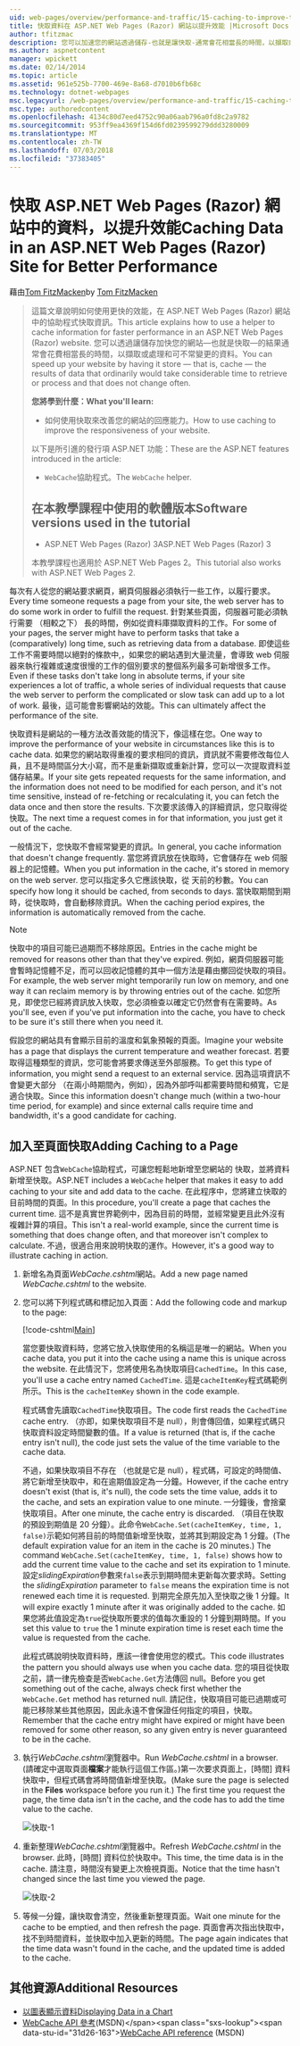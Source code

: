 ```yaml
---
uid: web-pages/overview/performance-and-traffic/15-caching-to-improve-the-performance-of-your-website
title: 快取資料在 ASP.NET Web Pages (Razor) 網站以提升效能 |Microsoft Docs
author: tfitzmac
description: 您可以加速您的網站透過儲存-也就是讓快取-通常會花相當長的時間，以擷取或處理資料的結果...
ms.author: aspnetcontent
manager: wpickett
ms.date: 02/14/2014
ms.topic: article
ms.assetid: 961e525b-7700-469e-8a68-d7010b6fb68c
ms.technology: dotnet-webpages
msc.legacyurl: /web-pages/overview/performance-and-traffic/15-caching-to-improve-the-performance-of-your-website
msc.type: authoredcontent
ms.openlocfilehash: 4134c80d7eed4752c90a06aab796a0fd8c2a9782
ms.sourcegitcommit: 953ff9ea4369f154d6fd0239599279ddd3280009
ms.translationtype: MT
ms.contentlocale: zh-TW
ms.lasthandoff: 07/03/2018
ms.locfileid: "37383405"
---
```

<a name="caching-data-in-an-aspnet-web-pages-razor-site-for-better-performance"></a><span data-ttu-id="31d26-103">快取 ASP.NET Web Pages (Razor) 網站中的資料，以提升效能</span><span class="sxs-lookup"><span data-stu-id="31d26-103">Caching Data in an ASP.NET Web Pages (Razor) Site for Better Performance</span></span>
====================
<span data-ttu-id="31d26-104">藉由[Tom FitzMacken](https://github.com/tfitzmac)</span><span class="sxs-lookup"><span data-stu-id="31d26-104">by [Tom FitzMacken](https://github.com/tfitzmac)</span></span>

> <span data-ttu-id="31d26-105">這篇文章說明如何使用更快的效能，在 ASP.NET Web Pages (Razor) 網站中的協助程式快取資訊。</span><span class="sxs-lookup"><span data-stu-id="31d26-105">This article explains how to use a helper to cache information for faster performance in an ASP.NET Web Pages (Razor) website.</span></span> <span data-ttu-id="31d26-106">您可以透過讓儲存加快您的網站&#8212;也就是快取&#8212;的結果通常會花費相當長的時間，以擷取或處理和可不常變更的資料。</span><span class="sxs-lookup"><span data-stu-id="31d26-106">You can speed up your website by having it store &#8212; that is, cache &#8212; the results of data that ordinarily would take considerable time to retrieve or process and that does not change often.</span></span>
> 
> <span data-ttu-id="31d26-107">**您將學到什麼：**</span><span class="sxs-lookup"><span data-stu-id="31d26-107">**What you'll learn:**</span></span> 
> 
> - <span data-ttu-id="31d26-108">如何使用快取來改善您的網站的回應能力。</span><span class="sxs-lookup"><span data-stu-id="31d26-108">How to use caching to improve the responsiveness of your website.</span></span>
> 
> <span data-ttu-id="31d26-109">以下是所引進的發行項 ASP.NET 功能：</span><span class="sxs-lookup"><span data-stu-id="31d26-109">These are the ASP.NET features introduced in the article:</span></span>
> 
> - <span data-ttu-id="31d26-110">`WebCache`協助程式。</span><span class="sxs-lookup"><span data-stu-id="31d26-110">The `WebCache` helper.</span></span>
>   
> 
> ## <a name="software-versions-used-in-the-tutorial"></a><span data-ttu-id="31d26-111">在本教學課程中使用的軟體版本</span><span class="sxs-lookup"><span data-stu-id="31d26-111">Software versions used in the tutorial</span></span>
> 
> 
> - <span data-ttu-id="31d26-112">ASP.NET Web Pages (Razor) 3</span><span class="sxs-lookup"><span data-stu-id="31d26-112">ASP.NET Web Pages (Razor) 3</span></span>
>   
> 
> <span data-ttu-id="31d26-113">本教學課程也適用於 ASP.NET Web Pages 2。</span><span class="sxs-lookup"><span data-stu-id="31d26-113">This tutorial also works with ASP.NET Web Pages 2.</span></span>


<span data-ttu-id="31d26-114">每次有人從您的網站要求網頁，網頁伺服器必須執行一些工作，以履行要求。</span><span class="sxs-lookup"><span data-stu-id="31d26-114">Every time someone requests a page from your site, the web server has to do some work in order to fulfill the request.</span></span> <span data-ttu-id="31d26-115">針對某些頁面，伺服器可能必須執行需要 （相較之下） 長的時間，例如從資料庫擷取資料的工作。</span><span class="sxs-lookup"><span data-stu-id="31d26-115">For some of your pages, the server might have to perform tasks that take a (comparatively) long time, such as retrieving data from a database.</span></span> <span data-ttu-id="31d26-116">即使這些工作不需要時間以絕對的條款中,，如果您的網站遇到大量流量，會導致 web 伺服器來執行複雜或速度很慢的工作的個別要求的整個系列最多可新增很多工作。</span><span class="sxs-lookup"><span data-stu-id="31d26-116">Even if these tasks don't take long in absolute terms, if your site experiences a lot of traffic, a whole series of individual requests that cause the web server to perform the complicated or slow task can add up to a lot of work.</span></span> <span data-ttu-id="31d26-117">最後，這可能會影響網站的效能。</span><span class="sxs-lookup"><span data-stu-id="31d26-117">This can ultimately affect the performance of the site.</span></span>

<span data-ttu-id="31d26-118">快取資料是網站的一種方法改善效能的情況下，像這樣在您。</span><span class="sxs-lookup"><span data-stu-id="31d26-118">One way to improve the performance of your website in circumstances like this is to cache data.</span></span> <span data-ttu-id="31d26-119">如果您的網站取得重複的要求相同的資訊，資訊就不需要修改每位人員，且不是時間區分大小寫，而不是重新擷取或重新計算，您可以一次提取資料並儲存結果。</span><span class="sxs-lookup"><span data-stu-id="31d26-119">If your site gets repeated requests for the same information, and the information does not need to be modified for each person, and it's not time sensitive, instead of re-fetching or recalculating it, you can fetch the data once and then store the results.</span></span> <span data-ttu-id="31d26-120">下次要求該傳入的詳細資訊，您只取得從快取。</span><span class="sxs-lookup"><span data-stu-id="31d26-120">The next time a request comes in for that information, you just get it out of the cache.</span></span>

<span data-ttu-id="31d26-121">一般情況下，您快取不會經常變更的資訊。</span><span class="sxs-lookup"><span data-stu-id="31d26-121">In general, you cache information that doesn't change frequently.</span></span> <span data-ttu-id="31d26-122">當您將資訊放在快取時，它會儲存在 web 伺服器上的記憶體。</span><span class="sxs-lookup"><span data-stu-id="31d26-122">When you put information in the cache, it's stored in memory on the web server.</span></span> <span data-ttu-id="31d26-123">您可以指定多久它應該快取，從 天前的秒數。</span><span class="sxs-lookup"><span data-stu-id="31d26-123">You can specify how long it should be cached, from seconds to days.</span></span> <span data-ttu-id="31d26-124">當快取期間到期時，從快取時，會自動移除資訊。</span><span class="sxs-lookup"><span data-stu-id="31d26-124">When the caching period expires, the information is automatically removed from the cache.</span></span>

> [!NOTE]
> <span data-ttu-id="31d26-125">快取中的項目可能已過期而不移除原因。</span><span class="sxs-lookup"><span data-stu-id="31d26-125">Entries in the cache might be removed for reasons other than that they've expired.</span></span> <span data-ttu-id="31d26-126">例如，網頁伺服器可能會暫時記憶體不足，而可以回收記憶體的其中一個方法是藉由擲回從快取的項目。</span><span class="sxs-lookup"><span data-stu-id="31d26-126">For example, the web server might temporarily run low on memory, and one way it can reclaim memory is by throwing entries out of the cache.</span></span> <span data-ttu-id="31d26-127">如您所見，即使您已經將資訊放入快取，您必須檢查以確定它仍然會有在需要時。</span><span class="sxs-lookup"><span data-stu-id="31d26-127">As you'll see, even if you've put information into the cache, you have to check to be sure it's still there when you need it.</span></span>


<span data-ttu-id="31d26-128">假設您的網站具有會顯示目前的溫度和氣象預報的頁面。</span><span class="sxs-lookup"><span data-stu-id="31d26-128">Imagine your website has a page that displays the current temperature and weather forecast.</span></span> <span data-ttu-id="31d26-129">若要取得這種類型的資訊，您可能會將要求傳送至外部服務。</span><span class="sxs-lookup"><span data-stu-id="31d26-129">To get this type of information, you might send a request to an external service.</span></span> <span data-ttu-id="31d26-130">因為這項資訊不會變更大部分 （在兩小時期間內，例如），因為外部呼叫都需要時間和頻寬，它是適合快取。</span><span class="sxs-lookup"><span data-stu-id="31d26-130">Since this information doesn't change much (within a two-hour time period, for example) and since external calls require time and bandwidth, it's a good candidate for caching.</span></span>

## <a name="adding-caching-to-a-page"></a><span data-ttu-id="31d26-131">加入至頁面快取</span><span class="sxs-lookup"><span data-stu-id="31d26-131">Adding Caching to a Page</span></span>

<span data-ttu-id="31d26-132">ASP.NET 包含`WebCache`協助程式，可讓您輕鬆地新增至您網站的 快取，並將資料新增至快取。</span><span class="sxs-lookup"><span data-stu-id="31d26-132">ASP.NET includes a `WebCache` helper that makes it easy to add caching to your site and add data to the cache.</span></span> <span data-ttu-id="31d26-133">在此程序中，您將建立快取的目前時間的頁面。</span><span class="sxs-lookup"><span data-stu-id="31d26-133">In this procedure, you'll create a page that caches the current time.</span></span> <span data-ttu-id="31d26-134">這不是真實世界範例中，因為目前的時間，並經常變更且此外沒有複雜計算的項目。</span><span class="sxs-lookup"><span data-stu-id="31d26-134">This isn't a real-world example, since the current time is something that does change often, and that moreover isn't complex to calculate.</span></span> <span data-ttu-id="31d26-135">不過，很適合用來說明快取的運作。</span><span class="sxs-lookup"><span data-stu-id="31d26-135">However, it's a good way to illustrate caching in action.</span></span>

1. <span data-ttu-id="31d26-136">新增名為頁面*WebCache.cshtml*網站。</span><span class="sxs-lookup"><span data-stu-id="31d26-136">Add a new page named *WebCache.cshtml* to the website.</span></span>
2. <span data-ttu-id="31d26-137">您可以將下列程式碼和標記加入頁面：</span><span class="sxs-lookup"><span data-stu-id="31d26-137">Add the following code and markup to the page:</span></span>

    [!code-cshtml[Main](15-caching-to-improve-the-performance-of-your-website/samples/sample1.cshtml)]

    <span data-ttu-id="31d26-138">當您要快取資料時，您將它放入快取使用的名稱這是唯一的網站。</span><span class="sxs-lookup"><span data-stu-id="31d26-138">When you cache data, you put it into the cache using a name this is unique across the website.</span></span> <span data-ttu-id="31d26-139">在此情況下，您將使用名為快取項目`CachedTime`。</span><span class="sxs-lookup"><span data-stu-id="31d26-139">In this case, you'll use a cache entry named `CachedTime`.</span></span> <span data-ttu-id="31d26-140">這是`cacheItemKey`程式碼範例所示。</span><span class="sxs-lookup"><span data-stu-id="31d26-140">This is the `cacheItemKey` shown in the code example.</span></span>

    <span data-ttu-id="31d26-141">程式碼會先讀取`CachedTime`快取項目。</span><span class="sxs-lookup"><span data-stu-id="31d26-141">The code first reads the `CachedTime` cache entry.</span></span> <span data-ttu-id="31d26-142">（亦即，如果快取項目不是 null），則會傳回值，如果程式碼只快取資料設定時間變數的值。</span><span class="sxs-lookup"><span data-stu-id="31d26-142">If a value is returned (that is, if the cache entry isn't null), the code just sets the value of the time variable to the cache data.</span></span>

    <span data-ttu-id="31d26-143">不過，如果快取項目不存在 （也就是它是 null），程式碼，可設定的時間值、 將它新增至快取中，和在逾期值設定為一分鐘。</span><span class="sxs-lookup"><span data-stu-id="31d26-143">However, if the cache entry doesn't exist (that is, it's null), the code sets the time value, adds it to the cache, and sets an expiration value to one minute.</span></span> <span data-ttu-id="31d26-144">一分鐘後，會捨棄快取項目。</span><span class="sxs-lookup"><span data-stu-id="31d26-144">After one minute, the cache entry is discarded.</span></span> <span data-ttu-id="31d26-145">（項目在快取的預設到期值是 20 分鐘）。此命令`WebCache.Set(cacheItemKey, time, 1, false)`示範如何將目前的時間值新增至快取，並將其到期設定為 1 分鐘。</span><span class="sxs-lookup"><span data-stu-id="31d26-145">(The default expiration value for an item in the cache is 20 minutes.) The command `WebCache.Set(cacheItemKey, time, 1, false)` shows how to add the current time value to the cache and set its expiration to 1 minute.</span></span> <span data-ttu-id="31d26-146">設定*slidingExpiration*參數來`false`表示到期時間未更新每次要求時。</span><span class="sxs-lookup"><span data-stu-id="31d26-146">Setting the *slidingExpiration* parameter to `false` means the expiration time is not renewed each time it is requested.</span></span> <span data-ttu-id="31d26-147">到期完全原先加入至快取之後 1 分鐘。</span><span class="sxs-lookup"><span data-stu-id="31d26-147">It will expire exactly 1 minute after it was originally added to the cache.</span></span> <span data-ttu-id="31d26-148">如果您將此值設定為`true`從快取所要求的值每次重設的 1 分鐘到期時間。</span><span class="sxs-lookup"><span data-stu-id="31d26-148">If you set this value to `true` the 1 minute expiration time is reset each time the value is requested from the cache.</span></span>

    <span data-ttu-id="31d26-149">此程式碼說明快取資料時，應該一律會使用您的模式。</span><span class="sxs-lookup"><span data-stu-id="31d26-149">This code illustrates the pattern you should always use when you cache data.</span></span> <span data-ttu-id="31d26-150">您的項目從快取之前，請一律先檢查是否`WebCache.Get`方法傳回 null。</span><span class="sxs-lookup"><span data-stu-id="31d26-150">Before you get something out of the cache, always check first whether the `WebCache.Get` method has returned null.</span></span> <span data-ttu-id="31d26-151">請記住，快取項目可能已過期或可能已移除某些其他原因，因此永遠不會保證任何指定的項目，快取。</span><span class="sxs-lookup"><span data-stu-id="31d26-151">Remember that the cache entry might have expired or might have been removed for some other reason, so any given entry is never guaranteed to be in the cache.</span></span>
3. <span data-ttu-id="31d26-152">執行*WebCache.cshtml*瀏覽器中。</span><span class="sxs-lookup"><span data-stu-id="31d26-152">Run *WebCache.cshtml* in a browser.</span></span> <span data-ttu-id="31d26-153">(請確定中選取頁面**檔案**才能執行這個工作區。)第一次要求頁面上，[時間] 資料快取中，但程式碼會將時間值新增至快取。</span><span class="sxs-lookup"><span data-stu-id="31d26-153">(Make sure the page is selected in the **Files** workspace before you run it.) The first time you request the page, the time data isn't in the cache, and the code has to add the time value to the cache.</span></span>

    ![快取-1](15-caching-to-improve-the-performance-of-your-website/_static/image1.jpg)
4. <span data-ttu-id="31d26-155">重新整理*WebCache.cshtml*瀏覽器中。</span><span class="sxs-lookup"><span data-stu-id="31d26-155">Refresh *WebCache.cshtml* in the browser.</span></span> <span data-ttu-id="31d26-156">此時，[時間] 資料位於快取中。</span><span class="sxs-lookup"><span data-stu-id="31d26-156">This time, the time data is in the cache.</span></span> <span data-ttu-id="31d26-157">請注意，時間沒有變更上次檢視頁面。</span><span class="sxs-lookup"><span data-stu-id="31d26-157">Notice that the time hasn't changed since the last time you viewed the page.</span></span>

    ![快取-2](15-caching-to-improve-the-performance-of-your-website/_static/image2.jpg)
5. <span data-ttu-id="31d26-159">等候一分鐘，讓快取會清空，然後重新整理頁面。</span><span class="sxs-lookup"><span data-stu-id="31d26-159">Wait one minute for the cache to be emptied, and then refresh the page.</span></span> <span data-ttu-id="31d26-160">頁面會再次指出快取中，找不到時間資料，並快取中加入更新的時間。</span><span class="sxs-lookup"><span data-stu-id="31d26-160">The page again indicates that the time data wasn't found in the cache, and the updated time is added to the cache.</span></span>

<a id="Additional_Resources"></a>
## <a name="additional-resources"></a><span data-ttu-id="31d26-161">其他資源</span><span class="sxs-lookup"><span data-stu-id="31d26-161">Additional Resources</span></span>


- [<span data-ttu-id="31d26-162">以圖表顯示資料</span><span class="sxs-lookup"><span data-stu-id="31d26-162">Displaying Data in a Chart</span></span>](https://go.microsoft.com/fwlink/?LinkId=202895)
- <span data-ttu-id="31d26-163">[WebCache API 參考](https://msdn.microsoft.com/library/system.web.helpers.webcache(v=vs.99).aspx)(MSDN)</span><span class="sxs-lookup"><span data-stu-id="31d26-163">[WebCache API reference](https://msdn.microsoft.com/library/system.web.helpers.webcache(v=vs.99).aspx) (MSDN)</span></span>
